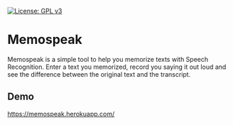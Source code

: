 [![License: GPL v3](https://img.shields.io/badge/License-GPL%20v3-blue.svg)](https://www.gnu.org/licenses/gpl-3.0)

# Memospeak

Memospeak is a simple tool to help you memorize texts with Speech Recognition. Enter a text you memorized, record you saying it out loud and see the difference between the original text and the transcript. 

## Demo
https://memospeak.herokuapp.com/
